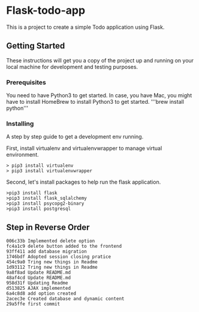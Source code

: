 # Flask-todo-app
This is a project to create a simple Todo application using Flask.

## Getting Started
These instructions will get you a copy of the project up and running on your local machine for development and testing purposes.

### Prerequisites
You need to have Python3 to get started. In case, you have Mac, you might have to install HomeBrew to install Python3 to get started.
'''brew install python'''

### Installing
A step by step guide to get a development env running.

First, install virtualenv and virtualenvwrapper to manage virtual environment.
```
> pip3 install virtualenv
> pip3 install virtualenvwrapper  
```
Second, let's install packages to help run the flask application.

```
>pip3 install flask
>pip3 install flask_sqlalchemy
>pip3 install psycopg2-binary
>pip3 install postgresql
```
## Step in Reverse Order
```
006c33b Implemented delete option
fc4a1c9 delete button added to the frontend
93ff411 add database migration
1746bdf Adopted session closing pratice
454c9a0 Tring new things in Readme
1d93112 Tring new things in Readme
9a8f8ad Update README.md
48af4cd Update README.md
958d31f Updating Readme
d513825 AJAX implemented
6a4c8d8 add option created
2acec3e Created database and dynamic content
29a5ffe first commit
```
